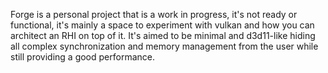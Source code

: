Forge is a personal project that is a work in progress, it's not ready or functional, it's mainly a space to experiment with vulkan and how you can architect an RHI on top of it. It's aimed to be minimal and d3d11-like hiding all complex synchronization and memory management from the user while still providing a good performance.
